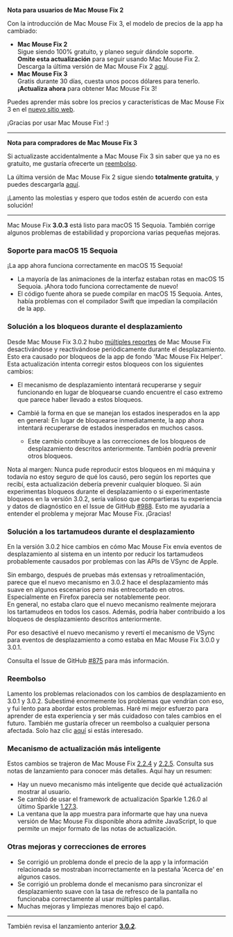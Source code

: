 **Nota para usuarios de Mac Mouse Fix 2**

Con la introducción de Mac Mouse Fix 3, el modelo de precios de la app ha cambiado:

- **Mac Mouse Fix 2**\
Sigue siendo 100% gratuito, y planeo seguir dándole soporte.\
**Omite esta actualización** para seguir usando Mac Mouse Fix 2. Descarga la última versión de Mac Mouse Fix 2 [aquí](https://redirect.macmousefix.com/?target=mmf2-latest).
- **Mac Mouse Fix 3**\
Gratis durante 30 días, cuesta unos pocos dólares para tenerlo.\
**¡Actualiza ahora** para obtener Mac Mouse Fix 3!

Puedes aprender más sobre los precios y características de Mac Mouse Fix 3 en el [nuevo sitio web](https://macmousefix.com/).

¡Gracias por usar Mac Mouse Fix! :)

---

**Nota para compradores de Mac Mouse Fix 3**

Si actualizaste accidentalmente a Mac Mouse Fix 3 sin saber que ya no es gratuito, me gustaría ofrecerte un [reembolso](https://redirect.macmousefix.com/?target=mmf-apply-for-refund).

La última versión de Mac Mouse Fix 2 sigue siendo **totalmente gratuita**, y puedes descargarla [aquí](https://redirect.macmousefix.com/?target=mmf2-latest).

¡Lamento las molestias y espero que todos estén de acuerdo con esta solución!

---

Mac Mouse Fix **3.0.3** está listo para macOS 15 Sequoia. También corrige algunos problemas de estabilidad y proporciona varias pequeñas mejoras.

### Soporte para macOS 15 Sequoia

¡La app ahora funciona correctamente en macOS 15 Sequoia!

- La mayoría de las animaciones de la interfaz estaban rotas en macOS 15 Sequoia. ¡Ahora todo funciona correctamente de nuevo!
- El código fuente ahora se puede compilar en macOS 15 Sequoia. Antes, había problemas con el compilador Swift que impedían la compilación de la app.

### Solución a los bloqueos durante el desplazamiento

Desde Mac Mouse Fix 3.0.2 hubo [múltiples reportes](https://github.com/noah-nuebling/mac-mouse-fix/issues/988) de Mac Mouse Fix desactivándose y reactivándose periódicamente durante el desplazamiento. Esto era causado por bloqueos de la app de fondo 'Mac Mouse Fix Helper'. Esta actualización intenta corregir estos bloqueos con los siguientes cambios:

- El mecanismo de desplazamiento intentará recuperarse y seguir funcionando en lugar de bloquearse cuando encuentre el caso extremo que parece haber llevado a estos bloqueos.
- Cambié la forma en que se manejan los estados inesperados en la app en general: En lugar de bloquearse inmediatamente, la app ahora intentará recuperarse de estados inesperados en muchos casos.

    - Este cambio contribuye a las correcciones de los bloqueos de desplazamiento descritos anteriormente. También podría prevenir otros bloqueos.

Nota al margen: Nunca pude reproducir estos bloqueos en mi máquina y todavía no estoy seguro de qué los causó, pero según los reportes que recibí, esta actualización debería prevenir cualquier bloqueo. Si aún experimentas bloqueos durante el desplazamiento o si experimentaste bloqueos en la versión 3.0.2, sería valioso que compartieras tu experiencia y datos de diagnóstico en el Issue de GitHub [#988](https://github.com/noah-nuebling/mac-mouse-fix/issues/988). Esto me ayudaría a entender el problema y mejorar Mac Mouse Fix. ¡Gracias!

### Solución a los tartamudeos durante el desplazamiento

En la versión 3.0.2 hice cambios en cómo Mac Mouse Fix envía eventos de desplazamiento al sistema en un intento por reducir los tartamudeos probablemente causados por problemas con las APIs de VSync de Apple.

Sin embargo, después de pruebas más extensas y retroalimentación, parece que el nuevo mecanismo en 3.0.2 hace el desplazamiento más suave en algunos escenarios pero más entrecortado en otros. Especialmente en Firefox parecía ser notablemente peor.\
En general, no estaba claro que el nuevo mecanismo realmente mejorara los tartamudeos en todos los casos. Además, podría haber contribuido a los bloqueos de desplazamiento descritos anteriormente.

Por eso desactivé el nuevo mecanismo y revertí el mecanismo de VSync para eventos de desplazamiento a como estaba en Mac Mouse Fix 3.0.0 y 3.0.1.

Consulta el Issue de GitHub [#875](https://github.com/noah-nuebling/mac-mouse-fix/issues/875) para más información.

### Reembolso

Lamento los problemas relacionados con los cambios de desplazamiento en 3.0.1 y 3.0.2. Subestimé enormemente los problemas que vendrían con eso, y fui lento para abordar estos problemas. Haré mi mejor esfuerzo para aprender de esta experiencia y ser más cuidadoso con tales cambios en el futuro. También me gustaría ofrecer un reembolso a cualquier persona afectada. Solo haz clic [aquí](https://redirect.macmousefix.com/?target=mmf-apply-for-refund) si estás interesado.

### Mecanismo de actualización más inteligente

Estos cambios se trajeron de Mac Mouse Fix [2.2.4](https://github.com/noah-nuebling/mac-mouse-fix/releases/tag/2.2.4) y [2.2.5](https://github.com/noah-nuebling/mac-mouse-fix/releases/tag/2.2.5). Consulta sus notas de lanzamiento para conocer más detalles. Aquí hay un resumen:

- Hay un nuevo mecanismo más inteligente que decide qué actualización mostrar al usuario.
- Se cambió de usar el framework de actualización Sparkle 1.26.0 al último Sparkle [1.27.3](https://github.com/sparkle-project/Sparkle/releases/tag/1.27.3).
- La ventana que la app muestra para informarte que hay una nueva versión de Mac Mouse Fix disponible ahora admite JavaScript, lo que permite un mejor formato de las notas de actualización.

### Otras mejoras y correcciones de errores

- Se corrigió un problema donde el precio de la app y la información relacionada se mostraban incorrectamente en la pestaña 'Acerca de' en algunos casos.
- Se corrigió un problema donde el mecanismo para sincronizar el desplazamiento suave con la tasa de refresco de la pantalla no funcionaba correctamente al usar múltiples pantallas.
- Muchas mejoras y limpiezas menores bajo el capó.

---

También revisa el lanzamiento anterior [**3.0.2**](https://github.com/noah-nuebling/mac-mouse-fix/releases/tag/3.0.2).